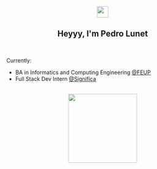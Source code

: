 <div align = "center">
<img href="center" src="https://raw.githubusercontent.com/MartinHeinz/MartinHeinz/master/wave.gif" width="30px">
<h2 align = "center" >Heyyy, I'm Pedro Lunet </h2>
</div>
<br>

Currently:
- BA in Informatics and Computing Engineering [@FEUP](https://sigarra.up.pt/feup/pt/web_page.inicial) <br>
- Full Stack Dev Intern [@Significa](https://github.com/significa) <br>

<br>

<div align="center">
  <img height="180em" src="https://github-readme-stats-one-ruddy-41.vercel.app/api/top-langs/?username=PedroLunet&layout=compact&langs_count=6&theme=onedark"/>   
</div>


<!--
**PedroLunet/PedroLunet** is a ✨ _special_ ✨ repository because its `README.md` (this file) appears on your GitHub profile.

Here are some ideas to get you started:

- 🔭 I’m currently working on ...
- 🌱 I’m currently learning ...
- 👯 I’m looking to collaborate on ...
- 🤔 I’m looking for help with ...
- 💬 Ask me about ...
- 📫 How to reach me: ...
- 😄 Pronouns: ...
- ⚡ Fun fact: ...
-->
